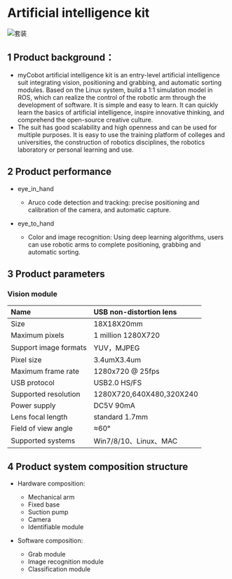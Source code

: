 # Artificial intelligence kit 

![套装](../../resourse/13-AdvancedKit/ai-1.jpg)

## 1 Product background：

* myCobot artificial intelligence kit is an entry-level artificial intelligence suit integrating vision, positioning and grabbing, and automatic sorting modules. Based on the Linux system, build a 1:1 simulation model in ROS, which can realize the control of the robotic arm through the development of software. It is simple and easy to learn. It can quickly learn the basics of artificial intelligence, inspire innovative thinking, and comprehend the open-source creative culture.
* The suit has good scalability and high openness and can be used for multiple purposes. It is easy to use the training platform of colleges and universities, the construction of robotics disciplines, the robotics laboratory or personal learning and use.



## 2 Product performance
* eye_in_hand

  * Aruco code detection and tracking: precise positioning and calibration of the camera, and automatic capture.

* eye_to_hand

  * Color and image recognition: Using deep learning algorithms, users can use robotic arms to complete positioning, grabbing and automatic sorting.

## 3 Product parameters

### Vision module

| Name         | USB non-distortion lens |
| :----------- | :--------- |
| Size       | 18X18X20mm          |
| Maximum pixels     | 1 million 1280X720       |
| Support image formats     | YUV，MJPEG     |
| Pixel size | 3.4umX3.4um     |
| Maximum frame rate        |1280x720 @ 25fps      |
| USB protocol     | USB2.0 HS/FS     |
| Supported resolution     | 1280X720,640X480,320X240     |
| Power supply         | DC5V 90mA     |
| Lens focal length       | standard 1.7mm     |
| Field of view angle        |≈60°    |
| Supported systems       |Win7/8/10、Linux、MAC     |	


## 4 Product system composition structure

* Hardware composition:
  * Mechanical arm
  * Fixed base
  * Suction pump
  * Camera
  * Identifiable module

* Software composition:
  * Grab module
  * Image recognition module
  * Classification module

